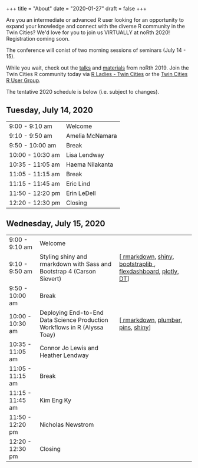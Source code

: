 +++
title = "About"
date = "2020-01-27"
draft = false
+++

Are you an intermediate or advanced R user looking for an opportunity to expand your knowledge and connect with the diverse R community in the Twin Cities? We'd love for you to join us VIRTUALLY at noRth 2020! Registration coming soon.

The conference will conist of two morning sessions of seminars (July 14 - 15). 

While you wait, check out the
<a href="https://www.youtube.com/playlist?list=PL7aOYMht_9VXse6izexC1sUBRUz_ZuRWV">talks</a>
and <a href="https://github.com/rnorthconference/2019Talks">materials</a> from noRth 2019. Join the Twin Cities R community today via <a href="https://www.meetup.com/rladies-tc/events/">R Ladies - Twin Cities</a> or the <a href="https://www.meetup.com/twincitiesrug/"> Twin Cities R User Group</a>.

The tentative 2020 schedule is below (i.e. subject to changes).

## Tuesday, July 14, 2020
<table class="table">
  <tr>
    <td class="first"> 9:00 - 9:10 am </td>
    <td> Welcome </td>
  </tr>
    <tr>
    <td class="first"> 9:10 - 9:50 am </td>
    <td> Amelia McNamara </td>
  </tr>
  <tr>
    <td class="firstbreak"> 9:50 - 10:00 am </td>
    <td> Break </td>
  </tr>
  <tr>
    <td class="first"> 10:00 - 10:30 am </td>
    <td> Lisa Lendway </td>
  </tr>
  <tr>
    <td class="first"> 10:35 - 11:05 am </td>
    <td> Haema Nilakanta </td>
  </tr>
    <tr>
    <td class="firstbreak"> 11:05 - 11:15 am </td>
    <td> Break </td>
  </tr>
    <tr>
    <td class="first"> 11:15 - 11:45 am </td>
    <td> Eric Lind </td>
  </tr>
      <tr>
    <td class="first"> 11:50 - 12:20 pm </td>
    <td> Erin LeDell </td>
  </tr>
  <tr>
    <td class="firstbreak"> 12:20 - 12:30 pm </td>
    <td> Closing </td>
  </tr>
</table>

## Wednesday, July 15, 2020

<table class="table">
  <tr>
    <td class="first"> 9:00 - 9:10 am </td>
    <td> Welcome </td>
  </tr>
    <tr>
    <td class="first"> 9:10 - 9:50 am </td>
    <td> Styling shiny and rmarkdown with Sass and Bootstrap 4 (Carson Sievert) </td>
    <td> [<a href= "https://cran.r-project.org/web/packages/rmarkdown/index.html"> rmarkdown</a>, <a href= "https://cran.r-project.org/web/packages/shiny/index.html"> shiny</a>, 
    <a href= "https://rstudio.github.io/bootstraplib/"> bootstraplib </a>, 
    <a href= "https://cran.r-project.org/web/packages/flexdashboard/index.html">flexdashboard</a>,
    <a href= "https://cran.r-project.org/web/packages/plotly/index.html"> plotly</a>, 
    <a href= "https://cran.r-project.org/web/packages/DT/index.html">DT</a>]</td>
  </tr>
  <tr>
    <td class="firstbreak"> 9:50 - 10:00 am </td>
    <td> Break </td>
  </tr>
  <tr>
    <td class="first"> 10:00 - 10:30 am </td>
    <td> Deploying End-to-End Data Science Production Workflows in R (Alyssa Toay) </td>
    <td> [<a href= "https://cran.r-project.org/web/packages/rmarkdown/index.html"> rmarkdown</a>, <a href="https://cran.r-project.org/web/packages/plumber/index.html"> plumber</a>, <a href= "https://cran.r-project.org/web/packages/pins/index.html"> pins</a>, <a href= "https://cran.r-project.org/web/packages/shiny/index.html"> shiny</a>] </td>
  </tr>
  <tr>
    <td class="first"> 10:35 - 11:05 am </td>
    <td> Connor Jo Lewis and Heather Lendway </td>
  </tr>
    <tr>
    <td class="firstbreak"> 11:05 - 11:15 am </td>
    <td> Break </td>
  </tr>
    <tr>
    <td class="first"> 11:15 - 11:45 am </td>
    <td> Kim Eng Ky </td>
  </tr>
      <tr>
    <td class="first"> 11:50 - 12:20 pm </td>
    <td> Nicholas Newstrom </td>
  </tr>
  <tr>
    <td class="firstbreak"> 12:20 - 12:30 pm </td>
    <td> Closing </td>
  </tr>
</table>
